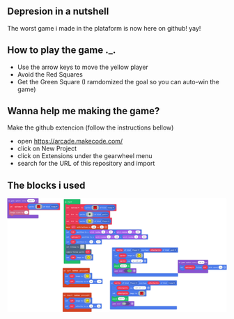 ## Depresion in a nutshell

The worst game i made in the plataform is now here on github!
yay!


## How to play the game ._.

* Use the arrow keys to move the yellow player
* Avoid the Red Squares
* Get the Green Square (I ramdomized the goal so you can auto-win the game)

## Wanna help me making the game?

Make the github extencion (follow the instructions bellow)

* open https://arcade.makecode.com/
* click on New Project
* click on Extensions under the gearwheel menu
* search for the URL of this repository and import

## The blocks i used

![A rendered view of the blocks](https://github.com/devpineapple/depression-in-a-nutshell/raw/master/.makecode/blocks.png)
